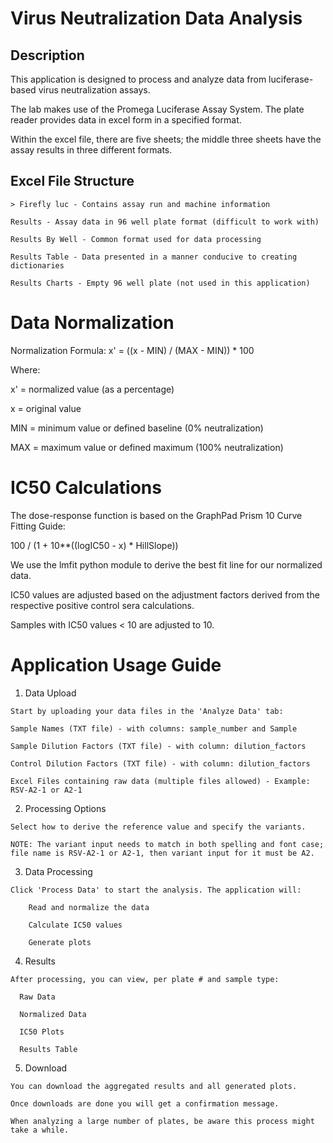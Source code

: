 # Virus Neutralization Data Analysis
## Description

This application is designed to process and analyze data from luciferase-based virus neutralization assays.

The lab makes use of the Promega Luciferase Assay System. The plate reader provides data in excel form in a specified format.

Within the excel file, there are five sheets; the middle three sheets have the assay results in three different formats.

## Excel File Structure

    > Firefly luc - Contains assay run and machine information
    
    Results - Assay data in 96 well plate format (difficult to work with)
    
    Results By Well - Common format used for data processing
    
    Results Table - Data presented in a manner conducive to creating dictionaries
    
    Results Charts - Empty 96 well plate (not used in this application)

# Data Normalization

Normalization Formula: x' = ((x - MIN) / (MAX - MIN)) * 100

Where:

x' = normalized value (as a percentage)

x = original value

MIN = minimum value or defined baseline (0% neutralization)

MAX = maximum value or defined maximum (100% neutralization)

# IC50 Calculations

The dose-response function is based on the GraphPad Prism 10 Curve Fitting Guide:

100 / (1 + 10**((logIC50 - x) * HillSlope))

We use the lmfit python module to derive the best fit line for our normalized data.

IC50 values are adjusted based on the adjustment factors derived from the respective positive control sera calculations.

Samples with IC50 values < 10 are adjusted to 10.

# Application Usage Guide

  1. Data Upload

    Start by uploading your data files in the 'Analyze Data' tab:
    
    Sample Names (TXT file) - with columns: sample_number and Sample
    
    Sample Dilution Factors (TXT file) - with column: dilution_factors
    
    Control Dilution Factors (TXT file) - with column: dilution_factors
    
    Excel Files containing raw data (multiple files allowed) - Example: RSV-A2-1 or A2-1

  2. Processing Options

    Select how to derive the reference value and specify the variants.
    
    NOTE: The variant input needs to match in both spelling and font case; file name is RSV-A2-1 or A2-1, then variant input for it must be A2.

  3. Data Processing

    Click 'Process Data' to start the analysis. The application will:
    
        Read and normalize the data
        
        Calculate IC50 values
        
        Generate plots
  
  4. Results

    After processing, you can view, per plate # and sample type:

      Raw Data
      
      Normalized Data
      
      IC50 Plots
      
      Results Table

  5. Download

    You can download the aggregated results and all generated plots.
    
    Once downloads are done you will get a confirmation message.
    
    When analyzing a large number of plates, be aware this process might take a while.
